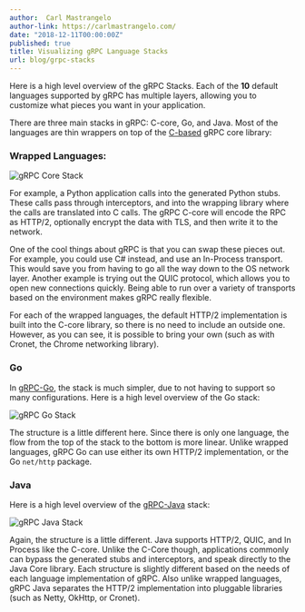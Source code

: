 ```yaml
---
author:  Carl Mastrangelo
author-link: https://carlmastrangelo.com/
date: "2018-12-11T00:00:00Z"
published: true
title: Visualizing gRPC Language Stacks
url: blog/grpc-stacks
---
```


Here is a high level overview of the gRPC Stacks.  Each of the **10** default languages supported by gRPC has multiple layers, allowing you to customize what pieces you want in your application.

<!--more-->

There are three main stacks in gRPC: C-core, Go, and Java.  Most of the languages are thin wrappers on top of the [C-based](https://github.com/grpc/grpc/tree/master/src/core) gRPC core library:

### Wrapped Languages:

<p><img src="/img/grpc-core-stack.svg" alt="gRPC Core Stack" style="max-width: 800px" /></p>

For example, a Python application calls into the generated Python stubs.  These calls pass through interceptors, and into the wrapping library where the calls are translated into C calls.  The gRPC C-core will encode the RPC as HTTP/2, optionally encrypt the data with TLS, and then write it to the network.

One of the cool things about gRPC is that you can swap these pieces out.  For example, you could use C# instead, and use an In-Process transport.  This would save you from having to go all the way down to the OS network layer.   Another example is trying out the QUIC protocol, which allows you to open new connections quickly.  Being able to run over a variety of transports based on the environment makes gRPC really flexible.

For each of the wrapped languages, the default HTTP/2 implementation is built into the C-core library, so there is no need to include an outside one.  However, as you can see, it is possible to bring your own (such as with Cronet, the Chrome networking library).

### Go

In [gRPC-Go](https://github.com/grpc/grpc-go), the stack is much simpler, due to not having to support so many configurations.  Here is a high level overview of the Go stack:

<p><img src="/img/grpc-go-stack.svg" alt="gRPC Go Stack" style="max-width: 800px" /></p>

The structure is a little different here.  Since there is only one language, the flow from the top of the stack to the bottom is more linear.  Unlike wrapped languages, gRPC Go can use either its own HTTP/2 implementation, or the Go `net/http` package.


### Java

Here is a high level overview of the [gRPC-Java](https://github.com/grpc/grpc-java) stack:

<p><img src="/img/grpc-java-stack.svg" alt="gRPC Java Stack" style="max-width: 800px" /></p>

Again, the structure is a little different.  Java supports HTTP/2, QUIC, and In Process like the C-core.  Unlike the C-Core though, applications commonly can bypass the generated stubs and interceptors, and speak directly to the Java Core library.  Each structure is slightly different based on the needs of each language implementation of gRPC.  Also unlike wrapped languages, gRPC Java separates the HTTP/2 implementation into pluggable libraries (such as Netty, OkHttp, or Cronet). 
